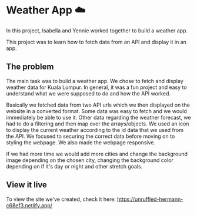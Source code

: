 # Weather App ☁️ 

In this project, Isabella and Yennie worked together to build a weather app. 

This project was to learn how to fetch data from an API and display it in an app.


## The problem

The main task was to build a weather app. We chose to fetch and display weather data for Kuala Lumpur. In general, it was a fun project and easy to understand what we were supposed to do and how the API worked. 

Basically we fetched data from two API urls which we then displayed on the website in a converted format. Some data was easy to fetch and we would immediately be able to use it. Other data regarding the weather forecast, we had to do a filtering and then map over the arrays/objects. We used an icon to display the current weather according to the id data that we used from the API. We focused to securing the correct data before moving on to styling the webpage. We also made the webpage responsive.

If we had more time we would add more cities and change the background image depending on the chosen city, changing the background color depending on if it's day or night and other stretch goals.


## View it live

To view the site we've created, check it here: https://unruffled-hermann-c68ef3.netlify.app/ 

